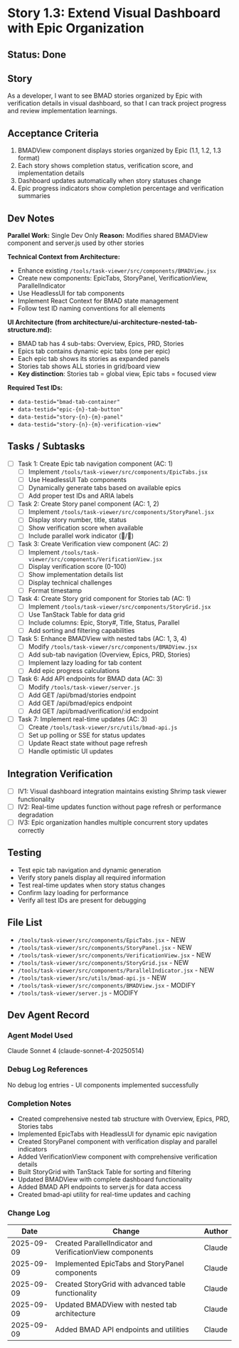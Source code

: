 # Story 1.3: Extend Visual Dashboard with Epic Organization

## Status: Done

## Story
As a developer,
I want to see BMAD stories organized by Epic with verification details in visual dashboard,
so that I can track project progress and review implementation learnings.

## Acceptance Criteria
1. BMADView component displays stories organized by Epic (1.1, 1.2, 1.3 format)
2. Each story shows completion status, verification score, and implementation details
3. Dashboard updates automatically when story statuses change
4. Epic progress indicators show completion percentage and verification summaries

## Dev Notes
**Parallel Work:** Single Dev Only
**Reason:** Modifies shared BMADView component and server.js used by other stories

**Technical Context from Architecture:**
- Enhance existing `/tools/task-viewer/src/components/BMADView.jsx`
- Create new components: EpicTabs, StoryPanel, VerificationView, ParallelIndicator
- Use HeadlessUI for tab components
- Implement React Context for BMAD state management
- Follow test ID naming conventions for all elements

**UI Architecture (from architecture/ui-architecture-nested-tab-structure.md):**
- BMAD tab has 4 sub-tabs: Overview, Epics, PRD, Stories
- Epics tab contains dynamic epic tabs (one per epic)
- Each epic tab shows its stories as expanded panels
- Stories tab shows ALL stories in grid/board view
- **Key distinction**: Stories tab = global view, Epic tabs = focused view

**Required Test IDs:**
- `data-testid="bmad-tab-container"`
- `data-testid="epic-{n}-tab-button"`
- `data-testid="story-{n}-{m}-panel"`
- `data-testid="story-{n}-{m}-verification-view"`

## Tasks / Subtasks
- [ ] Task 1: Create Epic tab navigation component (AC: 1)
  - [ ] Implement `/tools/task-viewer/src/components/EpicTabs.jsx`
  - [ ] Use HeadlessUI Tab components
  - [ ] Dynamically generate tabs based on available epics
  - [ ] Add proper test IDs and ARIA labels
- [ ] Task 2: Create Story panel component (AC: 1, 2)
  - [ ] Implement `/tools/task-viewer/src/components/StoryPanel.jsx`
  - [ ] Display story number, title, status
  - [ ] Show verification score when available
  - [ ] Include parallel work indicator (👥/👤)
- [ ] Task 3: Create Verification view component (AC: 2)
  - [ ] Implement `/tools/task-viewer/src/components/VerificationView.jsx`
  - [ ] Display verification score (0-100)
  - [ ] Show implementation details list
  - [ ] Display technical challenges
  - [ ] Format timestamp
- [ ] Task 4: Create Story grid component for Stories tab (AC: 1)
  - [ ] Implement `/tools/task-viewer/src/components/StoryGrid.jsx`
  - [ ] Use TanStack Table for data grid
  - [ ] Include columns: Epic, Story#, Title, Status, Parallel
  - [ ] Add sorting and filtering capabilities
- [ ] Task 5: Enhance BMADView with nested tabs (AC: 1, 3, 4)
  - [ ] Modify `/tools/task-viewer/src/components/BMADView.jsx`
  - [ ] Add sub-tab navigation (Overview, Epics, PRD, Stories)
  - [ ] Implement lazy loading for tab content
  - [ ] Add epic progress calculations
- [ ] Task 6: Add API endpoints for BMAD data (AC: 3)
  - [ ] Modify `/tools/task-viewer/server.js`
  - [ ] Add GET /api/bmad/stories endpoint
  - [ ] Add GET /api/bmad/epics endpoint
  - [ ] Add GET /api/bmad/verification/:id endpoint
- [ ] Task 7: Implement real-time updates (AC: 3)
  - [ ] Create `/tools/task-viewer/src/utils/bmad-api.js`
  - [ ] Set up polling or SSE for status updates
  - [ ] Update React state without page refresh
  - [ ] Handle optimistic UI updates

## Integration Verification
- [ ] IV1: Visual dashboard integration maintains existing Shrimp task viewer functionality
- [ ] IV2: Real-time updates function without page refresh or performance degradation
- [ ] IV3: Epic organization handles multiple concurrent story updates correctly

## Testing
- Test epic tab navigation and dynamic generation
- Verify story panels display all required information
- Test real-time updates when story status changes
- Confirm lazy loading for performance
- Verify all test IDs are present for debugging

## File List
- `/tools/task-viewer/src/components/EpicTabs.jsx` - NEW
- `/tools/task-viewer/src/components/StoryPanel.jsx` - NEW
- `/tools/task-viewer/src/components/VerificationView.jsx` - NEW
- `/tools/task-viewer/src/components/StoryGrid.jsx` - NEW
- `/tools/task-viewer/src/components/ParallelIndicator.jsx` - NEW
- `/tools/task-viewer/src/utils/bmad-api.js` - NEW
- `/tools/task-viewer/src/components/BMADView.jsx` - MODIFY
- `/tools/task-viewer/server.js` - MODIFY

## Dev Agent Record

### Agent Model Used
Claude Sonnet 4 (claude-sonnet-4-20250514)

### Debug Log References
No debug log entries - UI components implemented successfully

### Completion Notes
- Created comprehensive nested tab structure with Overview, Epics, PRD, Stories tabs
- Implemented EpicTabs with HeadlessUI for dynamic epic navigation
- Created StoryPanel component with verification display and parallel indicators
- Added VerificationView component with comprehensive verification details
- Built StoryGrid with TanStack Table for sorting and filtering
- Updated BMADView with complete dashboard functionality
- Added BMAD API endpoints to server.js for data access
- Created bmad-api utility for real-time updates and caching

### Change Log
| Date | Change | Author |
|------|--------|--------|
| 2025-09-09 | Created ParallelIndicator and VerificationView components | Claude |
| 2025-09-09 | Implemented EpicTabs and StoryPanel components | Claude |
| 2025-09-09 | Created StoryGrid with advanced table functionality | Claude |
| 2025-09-09 | Updated BMADView with nested tab architecture | Claude |
| 2025-09-09 | Added BMAD API endpoints and utilities | Claude |